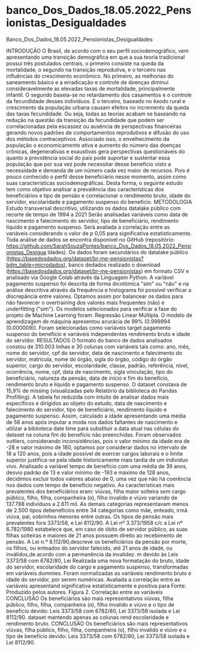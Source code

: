 # banco_Dos_Dados_18.05.2022_Pensionistas_Desigualdades
Banco_Dos_Dados_18.05.2022_Pensionistas_Desigualdades


INTRODUÇÃO
O Brasil, de acordo com o seu perfil sociodemográfico, vem apresentando uma
transição demográfica em que a sua teoria tradicional possui três postulados centrais, o
primeiro consiste na queda da mortalidade, o segundo na transição reprodutiva, e o terceiro
nas influências do crescimento econômico. No primeiro, as melhorias do saneamento básico e
a erradicação e controle de doenças diminui consideravelmente as elevadas taxas de
mortalidade, principalmente infantil. O segundo baseia-se no retardamento dos casamentos e
o controle da fecundidade desses indivíduos. E o terceiro, baseado no êxodo rural e
crescimento da população urbana causam efeitos no incremento da queda das taxas
fecundidade.
Ou seja, todas as teorias acabam se baseando na redução na questão da transição da
fecundidade que podem ser correlacionadas pela escassez ou ausência de perspectivas
financeiras gerando novos padrões de comportamentos reprodutivos e difusão do uso dos
métodos contraceptivos. Associado isso, o envelhecimento da população o economicamente
ativa e aumento do número das doenças crônicas, degenerativas e exaustivas gera
perspectivas questionáveis do quanto a previdência social do país pode suportar e sustentar
essa população que por sua vez pode necessitar desse benefício visto a necessidade e
demanda de um número cada vez maior de recursos.
Pois é pouco conhecido o perfil desse beneficiário nesse momento, assim como suas
características sociodemográficas. Desta forma, o seguinte estudo tem como objetivo analisar
a prevalência das características dos beneficiários e tipo de pensão e correlacionar o
rendimento bruto, idade do servidor, escolaridade e pagamento suspenso do benefício.
METODOLOGIA
Estudo transversal descritivo, utilizando os dados datalake público com recorte de
tempo de 1994 a 2021 Serão analisadas variáveis como data de nascimento e falecimento do
servidor, tipo de beneficiário, rendimento líquido e pagamento suspenso. Será avaliada a
correlação entre as variáveis considerando o valor de p 0,05 para significativa
estatisticamente.
Toda análise de dados se encontra disponível no GitHub (repositório:
https://github.com/SarahSouzaPontes/banco_Dos_Dados_18.05.2022_Pensionistas_Desigua
ldades). Os dados foram secundários do datalake público
(https://basedosdados.org/dataset/br-me-pensionistas?bdm_table=microdados), banco dedados realizado o download (https://basedosdados.org/dataset/br-me-pensionistas) em
formato CSV e analisado via Google Colab através da Linguagem Python.
A variável pagamento suspenso foi descrita de forma dicotômica "sim" ou "não" e na
análise descritiva através da frequência e histograma foi possível verificar a discrepância
entre valores. Optamos assim por balancear os dados para não favorecer o overtraining dos
valores mais frequentes (não) e underfitting ("sim").
Os modelos selecionados para verificar a fase do projeto de Machine Learning foram:
Regressão Linear Múltipla. O modelo de aprendizagem de máquina apresentou acurácia de
99% (0.999994 (0.000009)). Foram selecionadas como variáveis target pagamento suspenso
do benefício e variáveis independentes rendimento bruto e idade do servidor.
RESULTADOS
O formato do banco de dados analisados constou de 310.003 linhas e 30 colunas com
variáveis tais como: ano, mês, nome do servidor, cpf do servidor, data de nascimento e
falecimento do servidor, matrícula, nome do órgão, sigla do órgão, código do órgão
superior, cargo do servidor, escolaridade, classe, padrão, referência, nível, ocorrência,
nome, cpf, data de nascimento, sigla vinculação, tipo do beneficiário, natureza da pensão,
data de início e fim do benefício, rendimento bruto e líquido e pagamento suspenso. O
dataset constava de 15,9% de missing (visualizadas pelo Relatório da biblioteca do Pandas
Profilling).
A tabela foi reduzida com intuito de analisar dados mais específicos e dirigidos ao
objeto do estudo, data de nascimento e falecimento do servidor, tipo de beneficiário,
rendimento líquido e pagamento suspenso. Assim, calculado a idade apresentando uma média
de 56 anos após imputar a moda nos dados faltantes de nascimento e utilizar a biblioteca date
time para substituir a data atual nas células do dataset na coluna fim do benefício não
preenchidas. Foram observados outliers, considerando inconsistências, pois o valor mínimo
da idade era de -28 e valor máximo de 180, optamos por considerar dados no intervalo de 18
a 120 anos, pois a idade possível de exercer cargos laborais e o limite superior justifica-se
pela idade historicamente mais tardia de um indivíduo vivo.
Analisado a variável tempo de benefício com uma média de 39 anos, desvio padrão
de 13 e valor mínimo de -193 e máximo de 128 anos, decidimos excluir todos valores abaixo
de 0, uma vez que não há coerência nos dados com tempo de benefício negativo. As
características mais prevalentes dos beneficiários eram: viúvas, filha maior solteira sem
cargo público, filho, filha, companheira (o), filho invalido e viúvo variando de 137.788
indivíduos a 2.611 mil. As demais categorias representavam menos de 2.500 tipos debenefícios entre 34 categorias como mãe, enteado, irmã viúva, pai, sobrinhos menores entre
outras.
Os tipos de pensão mais prevalentes fora
3373/58, e Lei 8112/90.
A Lei nº 3.373/1958 c/c a Lei nº 6.782/1980 estabelece que, em caso de óbito de
servidor público, as suas filhas solteiras e maiores de 21 anos possuem direito ao recebimento
de pensão. A Lei n.º 8.112/90,descreve os beneficiários da pensão por morte, os filhos, ou
enteados do servidor falecido, até 21 anos de idade, ou inválidos,de acordo com a
permanência da invalidez.
m devido às Leis 3373/58 com 6782/80, Lei
Realizada uma nova formatação do
bruto, idade do servidor, escolaridade do cargo e pagamento suspenso, transformadas em
variáveis dummies. Foram normalizadas as variáveis rendimento bruto e idade do servidor,
por serem numéricas. Avaliada a correlação entre as variáveis apresentand
significativa estatisticamente e positiva para
Fonte: Produzido pelos autores.
Figura 2. Correlação entre as variáveis
CONCLUSÃO
Os beneficiários são mais representativos viúvas, filha
público, filho, filha, companheira (o), filho invalido e viúvo e o tipo de benefício devido: Leis
3373/58 com 6782/80, Lei 3373/58 isolada e Lei 8112/90.
dataset mantendo apenas as colunas rend
escolaridade e rendimento bruto.
CONCLUSÃO
Os beneficiários são mais representativos viúvas, filha
público, filho, filha, companheira (o), filho invalido e viúvo e o tipo de benefício devido: Leis
3373/58 com 6782/80, Lei 3373/58 isolada e Lei 8112/90.

